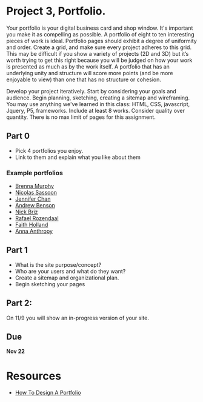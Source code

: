 # Project 3, Portfolio.

Your portfolio is your digital business card and shop window. It's important you make it as compelling as possible. A portfolio of eight to ten interesting pieces of work is ideal. Portfolio pages should exhibit a degree of uniformity and order. Create a grid, and make sure every project adheres to this grid. This may be difficult if you show a variety of projects (2D and 3D) but it’s worth trying to get this right because you will be judged on how your work is presented as much as by the work itself. A portfolio that has an underlying unity and structure will score more points (and be more enjoyable to view) than one that has no structure or cohesion.

Develop your project iteratively. Start by considering your goals and audience. Begin planning, sketching, creating a sitemap and wireframing. You may use anything we've learned in this class: HTML, CSS, javascript, Jquery, P5, frameworks. Include at least 8 works. Consider quality over quantity. There is no max limit of pages for this assignment.

## Part 0

* Pick 4 portfolios you enjoy. 
* Link to them and explain what you like about them

### Example portfolios

* [Brenna Murphy](http://bmruernpnhay.com/)
* [Nicolas Sassoon](http://nicolassassoon.com/)
* [Jennifer Chan](http://jennifer-chan.com/)
* [Andrew Benson](https://pixlpa.com/)
* [Nick Briz](http://nickbriz.com/)
* [Rafael Rozendaal](http://www.newrafael.com/)
* [Faith Holland](http://www.faithholland.com/)
* [Anna Anthropy](http://auntiepixelante.com/)


## Part 1

* What is the site purpose/concept?
* Who are your users and what do they want?
* Create a sitemap and organizational plan.
* Begin sketching your pages

## Part 2:

On 11/9 you will show an in-progress version of your site. 

## Due

**Nov 22**

# Resources

* [How To Design A Portfolio](http://markboulton.co.uk/journal/how-to-design-a-portfolio) 
